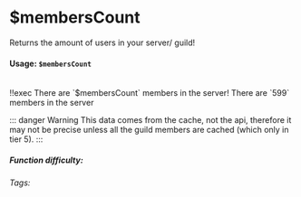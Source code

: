 # $membersCount 
Returns the amount of users in your server/ guild!

#### Usage: `$membersCount`
<br/>
<discord-messages>
	<discord-message :bot="false" role-color="#ffcc9a" author="Member">
		!!exec There are `$membersCount` members in the server!
	</discord-message>
	<discord-message :bot="true" role-color="#0099ff" author="Custom Command" avatar="https://media.discordapp.net/avatars/725721249652670555/781224f90c3b841ba5b40678e032f74a.webp">
		There are `599` members in the server
	</discord-message>
</discord-messages>

::: danger Warning
This data comes from the cache, not the api, therefore it may not be precise unless all the guild members are cached (which only in tier 5).
:::

##### Function difficulty: <Badge type="tip" text="Easy" vertical="middle" /> 
###### Tags: <Badge type="tip" text="members" vertical="middle" /> <Badge type="tip" text="count" vertical="middle" /> <Badge type="tip" text="amount of users" vertical="middle" /> <Badge type="tip" text="return number" vertical="middle" />
